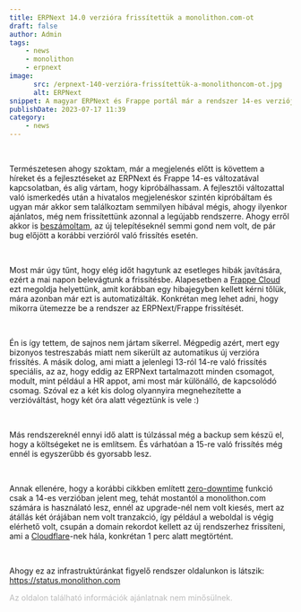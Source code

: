 ```yaml
---
title: ERPNext 14.0 verzióra frissítettük a monolithon.com-ot
draft: false
author: Admin
tags:
    - news
    - monolithon
    - erpnext
image:
      src: /erpnext-140-verzióra-frissítettük-a-monolithoncom-ot.jpg
      alt: ERPNext
snippet: A magyar ERPNext és Frappe portál már a rendszer 14-es verzióján fut.
publishDate: 2023-07-17 11:39
category:
    - news
---
```

<p><br></p><p>Természetesen ahogy szoktam, már a megjelenés előtt is követtem a híreket és a fejlesztéseket az ERPNext és Frappe 14-es változatával kapcsolatban, és alig vártam, hogy kipróbálhassam. A fejlesztői változattal való ismerkedés után a hivatalos megjelenéskor szintén kipróbáltam és ugyan már akkor sem találkoztam semmilyen hibával mégis, ahogy ilyenkor ajánlatos, még nem frissítettünk azonnal a legújabb rendszerre. Ahogy erről akkor is <a href="https://www.monolithon.com/blog/hirek/erpnext-14-megjelen%C3%A9s" rel="noopener noreferrer">beszámoltam</a>, az új telepítéseknél semmi gond nem volt, de pár bug előjött a korábbi verzióról való frissítés esetén.</p><p><br></p><p>Most már úgy tűnt, hogy elég időt hagytunk az esetleges hibák javítására, ezért a mai napon belevágtunk a frissítésbe. Alapesetben a <a href="https://frappecloud.com/dashboard/signup?referrer=b411e290" rel="noopener noreferrer">Frappe Cloud</a> ezt megoldja helyettünk, amit korábban egy hibajegyben kellett kérni tőlük, mára azonban már ezt is automatizálták. Konkrétan meg lehet adni, hogy mikorra ütemezze be a rendszer az ERPNext/Frappe frissítését.</p><p><br></p><p>Én is így tettem, de sajnos nem jártam sikerrel. Mégpedig azért, mert egy bizonyos testreszabás miatt nem sikerült az automatikus új verzióra frissítés. A másik dolog, ami miatt a jelenlegi 13-ról 14-re való frissítés speciális, az az, hogy eddig az ERPNext tartalmazott minden csomagot, modult, mint például a HR appot, ami most már különálló, de kapcsolódó csomag. Szóval ez a két kis dolog olyannyira megnehezítette a verzióváltást, hogy két óra alatt végeztünk is vele :)</p><p><br></p><p>Más rendszereknél ennyi idő alatt is túlzással még a backup sem készü el, hogy a költségeket ne is említsem. És várhatóan a 15-re való frissítés még ennél is egyszerűbb és gyorsabb lesz.</p><p><br></p><p>Annak ellenére, hogy a korábbi cikkben említett <a href="https://www.monolithon.com/blog/hirek/zero-downtime" rel="noopener noreferrer">zero-downtime</a> funkció csak a 14-es verzióban jelent meg, tehát mostantól a monolithon.com számára is használató lesz, ennél az upgrade-nél nem volt kiesés, mert az átállás két órájában nem volt tranzakció, így például a weboldal is végig elérhető volt, csupán a domain rekordot kellett az új rendszerhez frissíteni, ami a <a href="https://www.cloudflare.com/" rel="noopener noreferrer">Cloudflare</a>-nek hála, konkrétan 1 perc alatt megtörtént.</p><p><br></p><p>Ahogy ez az infrastruktúránkat figyelő rendszer oldalunkon is látszik: <a href="https://status.monolithon.com" rel="noopener noreferrer">https://status.monolithon.com</a></p>

<p><span style="color: rgb(187, 187, 187);">Az oldalon található információk ajánlatnak nem minősülnek. </span></p>

